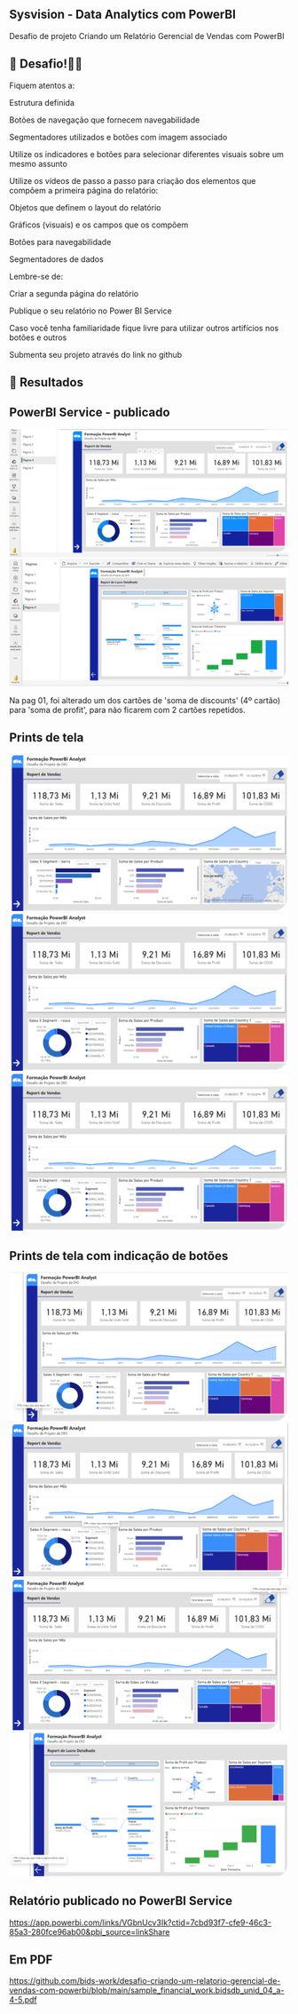 ## Sysvision - Data Analytics com PowerBI
Desafio de projeto
Criando um Relatório Gerencial de Vendas com PowerBI


## 🎯 Desafio!💪🤓

Fiquem atentos a: 

Estrutura definida 

Botões de navegação que fornecem navegabilidade 

Segmentadores utilizados e botões com imagem associado 

Utilize os indicadores e botões para selecionar diferentes visuais sobre um mesmo assunto 

 

Utilize os vídeos de passo a passo para criação dos elementos que compõem a primeira página do relatório: 

Objetos que definem o layout do relatório 

Gráficos (visuais) e os campos que os compõem 

Botões para navegabilidade 

Segmentadores de dados 

 

Lembre-se de: 

Criar a segunda página do relatório 

Publique o seu relatório no Power BI Service 

Caso você tenha familiaridade fique livre para utilizar outros artifícios nos botões e outros 

Submenta seu projeto através do link no github 



## 🚀 Resultados

## PowerBI Service - publicado
![pag 01 - service](https://github.com/bids-work/desafio-criando-um-relatorio-gerencial-de-vendas-com-powerbi/blob/main/desafio%20unid%2004%20-%20service%2001.PNG)
![pag 02 - service](https://github.com/bids-work/desafio-criando-um-relatorio-gerencial-de-vendas-com-powerbi/blob/main/desafio%20unid%2004%20-%20service%2002.PNG)

Na pag 01, foi alterado um dos cartões de 'soma de discounts' (4º cartão) para 'soma de profit', para não ficarem com 2 cartões repetidos.


## Prints de tela
![pag 01 - bar/map pbix](https://github.com/bids-work/desafio-criando-um-relatorio-gerencial-de-vendas-com-powerbi/blob/main/desafio%20unid%2004%20-%20pag%2001a%20de%20pbix.png)
![pag 01 - rosca/tree pbix](https://github.com/bids-work/desafio-criando-um-relatorio-gerencial-de-vendas-com-powerbi/blob/main/desafio%20unid%2004%20-%20pag%2001b%20de%20pbix.png)
![pag 02 - pbix](https://github.com/bids-work/desafio-criando-um-relatorio-gerencial-de-vendas-com-powerbi/blob/main/desafio%20unid%2004%20-%20pag%2001b%20de%20pbix.png)


## Prints de tela com indicação de botões
![pag 01 - pbix com link seta](https://github.com/bids-work/desafio-criando-um-relatorio-gerencial-de-vendas-com-powerbi/blob/main/desafio%20unid%2004%20-%20pag%2001c%20link%201%20de%20pbix.png)
![pag 01 - pbix com link pie](https://github.com/bids-work/desafio-criando-um-relatorio-gerencial-de-vendas-com-powerbi/blob/main/desafio%20unid%2004%20-%20pag%2001d%20link%202%20de%20pbix.png)
![pag 01 - pbix com link clear](https://github.com/bids-work/desafio-criando-um-relatorio-gerencial-de-vendas-com-powerbi/blob/main/desafio%20unid%2004%20-%20pag%2001e%20link%203%20de%20pbix.png)
![pag 02 - pbix com link voltar](https://github.com/bids-work/desafio-criando-um-relatorio-gerencial-de-vendas-com-powerbi/blob/main/desafio%20unid%2004%20-%20pag%2002b%20link%204%20de%20pbix.png)


## Relatório publicado no PowerBI Service
https://app.powerbi.com/links/VGbnUcv3Ik?ctid=7cbd93f7-cfe9-46c3-85a3-280fce96ab00&pbi_source=linkShare


## Em PDF
https://github.com/bids-work/desafio-criando-um-relatorio-gerencial-de-vendas-com-powerbi/blob/main/sample_financial_work.bidsdb_unid_04_a-4-5.pdf

```

